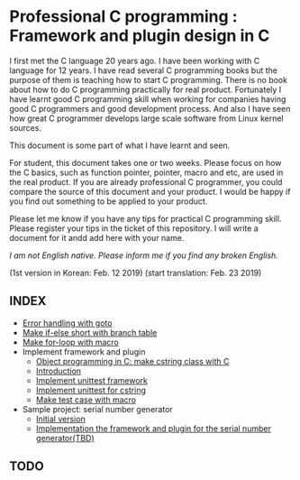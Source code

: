# Professional C programming : Framework and plugin design in C

I first met the C language 20 years ago. I have been working with C language for 12 years.
I have read several C programming books but the purpose of them is teaching how to start C programming.
There is no book about how to do C programming practically for real product.
Fortunately I have learnt good C programming skill when working for companies having good C programmers and good development process.
And also I have seen how great C programmer develops large scale software from Linux kernel sources.

This document is some part of what I have learnt and seen.

For student, this document takes one or two weeks. Please focus on how the C basics, such as function pointer, pointer, macro and etc, are used in the real product.
If you are already professional C programmer, you could compare the source of this document and your product. I would be happy if you find out something to be applied to your product.

Please let me know if you have any tips for practical C programming skill. Please register your tips in the ticket of this repository. I will write a document for it andd add here with your name.

*I am not English native. Please inform me if you find any broken English.*

(1st version in Korean: Feb. 12 2019)
(start translation: Feb. 23 2019)

## INDEX

* [Error handling with goto](error_handle.md)
* [Make if-else short with branch table](long-if.md)
* [Make for-loop with macro](foreach.md)
* Implement framework and plugin
  * [Object programming in C: make cstring class with C](cstring.md)
  * [Introduction](interface.md)
  * [Implement unittest framework](unittest.md)
  * [Implement unittest for cstring](unittest_cstring.md)
  * [Make test case with macro](unittest_cstring2.md)
* Sample project: serial number generator
  * [Initial version](serial_step1.md)
  * [Implementation the framework and plugin for the serial number generator(TBD)](serial_step2.md)

## TODO
